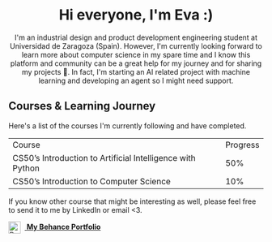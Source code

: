 <div align="center">

# Hi everyone, I'm Eva :)

<p>I'm an industrial design and product development engineering student at Universidad de Zaragoza (Spain). However, I'm currently looking forward to learn more about computer science in my spare time and I know this platform and community can be a great help for my journey and for sharing my projects 🫶. In fact, I'm starting an AI related project with machine learning and developing an agent so I might need support.</p>

<p> </p>

</div>


## Courses & Learning Journey

Here's a list of the courses I'm currently following and have completed. 

<table>
  <tr>
    <td>Course</td>
    <td>Progress</td>
  </tr>
  <tr>
    <td>CS50’s Introduction to Artificial Intelligence with Python</td>
    <td>50%</td>
  </tr>
  <tr>
    <td>CS50’s Introduction to Computer Science</td>
    <td>10%</td>
  </tr>
</table>

If you know other course that might be interesting as well, please feel free to send it to me by LinkedIn or email <3.
</a>

<a href="https://www.behance.net/evamolinerg">
  <img src="https://cdn.jsdelivr.net/npm/simple-icons@v8/icons/behance.svg" alt="Behance" width="24" height="24" style="vertical-align: middle; margin-right: 8px;">
  <strong>My Behance Portfolio</strong>
</a>

</div>
